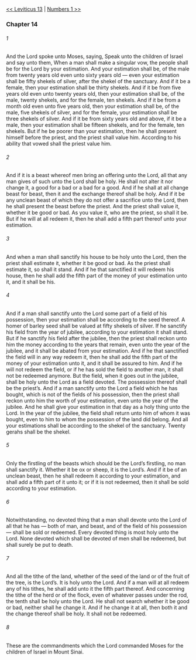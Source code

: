 [<< Leviticus 13](Leviticus%2013.md)  |  [Numbers 1 >>](../Numbers/Numbers%201.md)

### Chapter 14
###### 1
And the Lord spoke unto Moses, saying, Speak unto the children of Israel and say unto them, When a man shall make a singular vow, the people shall be for the Lord by your estimation. And your estimation shall be, of the male from twenty years old even unto sixty years old — even your estimation shall be fifty shekels of silver, after the shekel of the sanctuary. And if it be a female, then your estimation shall be thirty shekels. And if it be from five years old even unto twenty years old, then your estimation shall be, of the male, twenty shekels, and for the female, ten shekels. And if it be from a month old even unto five years old, then your estimation shall be, of the male, five shekels of silver, and for the female, your estimation shall be three shekels of silver. And if it be from sixty years old and above, if it be a male, then your estimation shall be fifteen shekels, and for the female, ten shekels. But if he be poorer than your estimation, then he shall present himself before the priest, and the priest shall value him. According to his ability that vowed shall the priest value him.

###### 2
And if it is a beast whereof men bring an offering unto the Lord, all that any man gives of such unto the Lord shall be holy. He shall not alter it nor change it, a good for a bad or a bad for a good. And if he shall at all change beast for beast, then it and the exchange thereof shall be holy. And if it be any unclean beast of which they do not offer a sacrifice unto the Lord, then he shall present the beast before the priest. And the priest shall value it, whether it be good or bad. As you value it, who are the priest, so shall it be. But if he will at all redeem it, then he shall add a fifth part thereof unto your estimation.

###### 3
And when a man shall sanctify his house to be holy unto the Lord, then the priest shall estimate it, whether it be good or bad. As the priest shall estimate it, so shall it stand. And if he that sanctified it will redeem his house, then he shall add the fifth part of the money of your estimation unto it, and it shall be his.

###### 4
And if a man shall sanctify unto the Lord some part of a field of his possession, then your estimation shall be according to the seed thereof. A homer of barley seed shall be valued at fifty shekels of silver. If he sanctify his field from the year of jubilee, according to your estimation it shall stand. But if he sanctify his field after the jubilee, then the priest shall reckon unto him the money according to the years that remain, even unto the year of the jubilee, and it shall be abated from your estimation. And if he that sanctified the field will in any way redeem it, then he shall add the fifth part of the money of your estimation unto it, and it shall be assured to him. And if he will not redeem the field, or if he has sold the field to another man, it shall not be redeemed anymore. But the field, when it goes out in the jubilee, shall be holy unto the Lord as a field devoted. The possession thereof shall be the priest’s. And if a man sanctify unto the Lord a field which he has bought, which is not of the fields of his possession, then the priest shall reckon unto him the worth of your estimation, even unto the year of the jubilee. And he shall give your estimation in that day as a holy thing unto the Lord. In the year of the jubilee, the field shall return unto him of whom it was bought, even to him to whom the possession of the land did belong. And all your estimations shall be according to the shekel of the sanctuary. Twenty gerahs shall be the shekel.

###### 5
Only the firstling of the beasts which should be the Lord’s firstling, no man shall sanctify it. Whether it be ox or sheep, it is the Lord’s. And if it be of an unclean beast, then he shall redeem it according to your estimation, and shall add a fifth part of it unto it; or if it is not redeemed, then it shall be sold according to your estimation.

###### 6
Notwithstanding, no devoted thing that a man shall devote unto the Lord of all that he has — both of man, and beast, and of the field of his possession — shall be sold or redeemed. Every devoted thing is most holy unto the Lord. None devoted which shall be devoted of men shall be redeemed, but shall surely be put to death.

###### 7
And all the tithe of the land, whether of the seed of the land or of the fruit of the tree, is the Lord’s. It is holy unto the Lord. And if a man will at all redeem any of his tithes, he shall add unto it the fifth part thereof. And concerning the tithe of the herd or of the flock, even of whatever passes under the rod, the tenth shall be holy unto the Lord. He shall not search whether it be good or bad, neither shall he change it. And if he change it at all, then both it and the change thereof shall be holy. It shall not be redeemed.

###### 8
These are the commandments which the Lord commanded Moses for the children of Israel in Mount Sinai.
